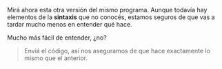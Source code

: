 Mirá ahora esta otra versión del mismo programa. Aunque todavía hay elementos de la **sintaxis** que no conocés, estamos seguros de que vas a tardar mucho menos en entender qué hace.

Mucho más fácil de entender, ¿no?

> Enviá el código, así nos aseguramos de que hace exactamente lo mismo que el anterior.
